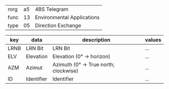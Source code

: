 
|    |   |   |
| -- | - | - |
| rorg | a5 | 4BS Telegram |
| func | 13 | Environmental Applications |
| type | 05 | Direction Exchange |

| key | data | description | values |
| --- | --- | --- | --- |
  | LRNB | LRN Bit | LRN Bit | ... | 
| ELV | Elevation | Elevation (0° -> horizon) | ... | 
| AZM | Azimut | Azimuth (0° -> True north; clockwise) | ... | 
| ID | Identifier | Identifier | ... | 

  